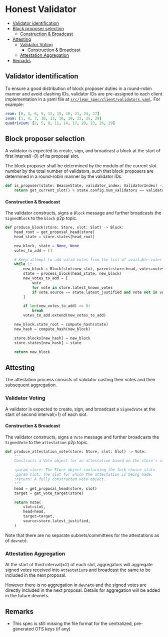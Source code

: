 # Honest Validator

<!-- mdformat-toc start --slug=github --no-anchors --maxlevel=6 --minlevel=2 -->

- [Validator identification](#validator-identification)
- [Block proposer selection](#block-proposer-selection)
  - [Construction & Broadcast](#construction--broadcast)
- [Attesting](#attesting)
  - [Validator Voting](#validator-voting)
    - [Construction & Broadcast](#construction--broadcast-1)
  - [Attestation Aggregation](#attestation-aggregation)
- [Remarks](#remarks)

<!-- mdformat-toc end -->

## Validator identification

To ensure a good distribution of block proposer duties in a round-robin manner
and avoid clashing IDs, validator IDs are pre-assigned to each client
implementation in a yaml file at
[`src/lean_spec/client/validators.yaml`](../../src/lean_spec/client/validators.yaml).
For example:

```yaml
ream: [0, 3, 6, 9, 12, 15, 18, 21, 24, 27]
zeam: [1, 4, 7, 10, 13, 16, 19, 22, 25, 28]
quadrivium: [2, 5, 8, 11, 14, 17, 20, 23, 26, 29]
```

## Block proposer selection

A validator is expected to create, sign, and broadcast a block at the start of first interval(=0) of its proposal slot.

The block proposer shall be determined by the modulo of the current slot number
by the total number of validators, such that block proposers are determined in
a round-robin manner by the validator IDs.

```py
def is_proposer(state: BeaconState, validator_index: ValidatorIndex) -> bool:
    return get_current_slot() % state.config.num_validators == validator_index
```

#### Construction & Broadcast

The validator constructs, signs a `Block` message and further broadcasts the `SignedBlock` to the `block` p2p topic.

```python
def produce_block(store: Store, slot: Slot) -> Block:
    head_root = get_proposal_head(store)
    head_state = store.states[head_root]

    new_block, state = None, None
    votes_to_add = []

    # Keep attempt to add valid votes from the list of available votes
    while 1:
        new_block = Block(slot=new_slot, parent=store.head, votes=votes_to_add)
        state = process_block(head_state, new_block)
        new_votes_to_add = [
            vote
            for vote in store.latest_known_votes
            if vote.source == state.latest_justified and vote not in votes_to_add
        ]

        if len(new_votes_to_add) == 0:
            break
        votes_to_add.extend(new_votes_to_add)

    new_block.state_root = compute_hash(state)
    new_hash = compute_hash(new_block)

    store.blocks[new_hash] = new_block
    store.states[new_hash] = state

    return new_block
```

## Attesting

The attestation process consists of validator casting their votes and their subsequent aggregation.

### Validator Voting

A validator is expected to create, sign, and broadcast a `SignedVote` at the start of second interval(=1) of each slot.

#### Construction & Broadcast

The validator constructs, signs a `Vote` message and further broadcasts the `SignedVote` to the `attestation` p2p topic.

```python
def produce_attestation_vote(store: Store, slot: Slot) -> Vote:
    """
    Constructs a Vote object for an attestation based on the store's state.

    :param store: The Store object containing the fork choice state.
    :param slot: The slot for which the attestation is being made.
    :return: A fully constructed Vote object.
    """
    head = get_proposal_head(store, slot)
    target = get_vote_target(store)

    return Vote(
        slot=slot,
        head=head,
        target=target,
        source=store.latest_justified,
    )
```

Note that there are no separate subnets/committees for the attestations as of `devnet0`.

### Attestation Aggregation

At the start of third interval(=2) of each slot, aggregators will aggregate signed votes received into `Attestation`s and broadcast the same to be included in the next proposal.

However there is no aggregation in `devnet0` and the signed votes are directly included in the next proposal. Details for aggregation will be added in the future devnets.

## Remarks

- This spec is still missing the file format for the centralized, pre-generated
  OTS keys (if any)
